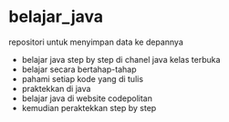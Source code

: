 # belajar_java
repositori untuk menyimpan data ke depannya
- belajar java step by step di chanel java kelas terbuka
- belajar secara bertahap-tahap
- pahami setiap kode yang di tulis
- praktekkan di java
- belajar java di website codepolitan
- kemudian peraktekkan step by step
